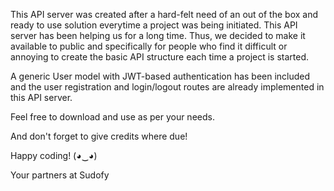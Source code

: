 This API server was created after a hard-felt need of an out of the box and ready to use solution everytime a project was being initiated.
This API server has been helping us for a long time. Thus, we decided to make it available to public and specifically for people who find it difficult or annoying to create the basic API structure each time a project is started.

A generic User model with JWT-based authentication has been included and the user registration and login/logout routes are already implemented in this API server.

Feel free to download and use as per your needs.

And don't forget to give credits where due! 

Happy coding! (◕‿◕)

Your partners at Sudofy